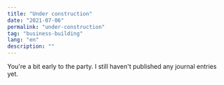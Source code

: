```yaml
---
title: "Under construction"
date: "2021-07-06"
permalink: "under-construction"
tag: "business-building"
lang: "en"
description: ""
---
```


You're a bit early to the party. I still haven't published any journal entries yet.
